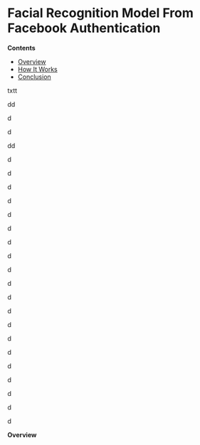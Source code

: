# Facial Recognition Model From Facebook Authentication

__Contents__

* [Overview](#overview)
* [How It Works](#howitworks)
* [Conclusion](#conclusion)

txtt

dd

d

d

dd

d

d

d

d

d

d


d

d

d

d

d

d

d

d

d

d

d

d

d

d

__Overview__<a name="#overview" />

